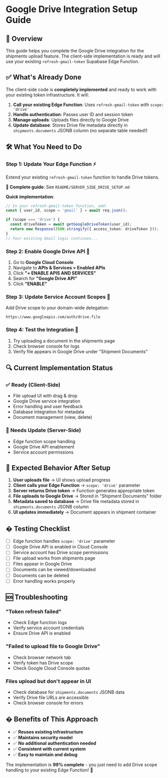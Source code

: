 # Google Drive Integration Setup Guide

## 🎯 **Overview**
This guide helps you complete the Google Drive integration for the shipments upload feature. The client-side implementation is ready and will use your existing `refresh-gmail-token` Supabase Edge Function.

## ✅ **What's Already Done**

The client-side code is **completely implemented** and ready to work with your existing token infrastructure. It will:

1. **Call your existing Edge Function**: Uses `refresh-gmail-token` with `scope: 'drive'`
2. **Handle authentication**: Passes user ID and session token
3. **Manage uploads**: Uploads files directly to Google Drive
4. **Update database**: Stores Drive file metadata directly in `shipments.documents` JSONB column (no separate table needed!)

## 🛠️ **What You Need to Do**

### **Step 1: Update Your Edge Function** ⚡
Extend your existing `refresh-gmail-token` function to handle Drive tokens.

**📖 Complete guide**: See `README/SERVER_SIDE_DRIVE_SETUP.md`

**Quick implementation**:
```typescript
// In your refresh-gmail-token function, add:
const { user_id, scope = 'gmail' } = await req.json();

if (scope === 'drive') {
  const driveToken = await getGoogleDriveToken(user_id);
  return new Response(JSON.stringify({ access_token: driveToken }));
}
// Your existing Gmail logic continues...
```

### **Step 2: Enable Google Drive API** 🔧
1. Go to **Google Cloud Console**
2. Navigate to **APIs & Services > Enabled APIs**
3. Click **"+ ENABLE APIS AND SERVICES"**
4. Search for **"Google Drive API"**
5. Click **"ENABLE"**

### **Step 3: Update Service Account Scopes** 🔑
Add Drive scope to your domain-wide delegation:
```
https://www.googleapis.com/auth/drive.file
```

### **Step 4: Test the Integration** 🧪
1. Try uploading a document in the shipments page
2. Check browser console for logs
3. Verify file appears in Google Drive under "Shipment Documents"

## 🔍 **Current Implementation Status**

### ✅ **Ready (Client-Side)**
- File upload UI with drag & drop
- Google Drive service integration
- Error handling and user feedback
- Database integration for metadata
- Document management (view, delete)

### 🔄 **Needs Update (Server-Side)**
- Edge function scope handling
- Google Drive API enablement
- Service account permissions

## 🚀 **Expected Behavior After Setup**

1. **User uploads file** → UI shows upload progress
2. **Client calls your Edge Function** → `scope: 'drive'` parameter
3. **Server returns Drive token** → Function generates appropriate token
4. **File uploads to Google Drive** → Stored in "Shipment Documents" folder
5. **Metadata saved to database** → Drive file metadata stored in `shipments.documents` JSONB column
6. **UI updates immediately** → Document appears in shipment container

## � **Testing Checklist**

- [ ] Edge function handles `scope: 'drive'` parameter
- [ ] Google Drive API is enabled in Cloud Console
- [ ] Service account has Drive scope permissions
- [ ] File upload works from shipments page
- [ ] Files appear in Google Drive
- [ ] Documents can be viewed/downloaded
- [ ] Documents can be deleted
- [ ] Error handling works properly

## 🆘 **Troubleshooting**

### **"Token refresh failed"**
- Check Edge function logs
- Verify service account credentials
- Ensure Drive API is enabled

### **"Failed to upload file to Google Drive"**
- Check browser network tab
- Verify token has Drive scope
- Check Google Cloud Console quotas

### **Files upload but don't appear in UI**
- Check database for `shipments.documents` JSONB data
- Verify Drive file URLs are accessible
- Check browser console for errors

## � **Benefits of This Approach**

- ✅ **Reuses existing infrastructure**
- ✅ **Maintains security model**
- ✅ **No additional authentication needed**
- ✅ **Consistent with current system**
- ✅ **Easy to maintain and debug**

The implementation is **99% complete** - you just need to add Drive scope handling to your existing Edge Function! 🎉
